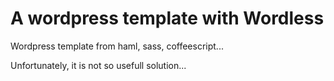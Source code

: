 # A wordpress template with Wordless

Wordpress template from haml, sass, coffeescript...

Unfortunately, it is not so usefull solution...
